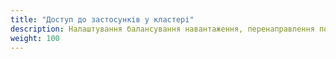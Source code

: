 ```yaml
---
title: "Доступ до застосунків у кластері"
description: Налаштування балансування навантаження, перенаправлення портів або налаштування фаєрволу або DNS-конфігурацій для доступу до застосунків у кластері.
weight: 100
---
```


